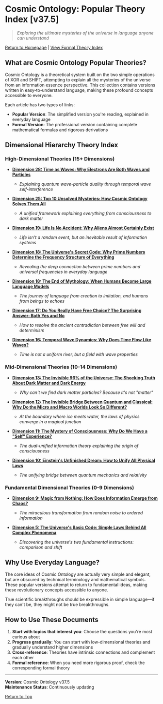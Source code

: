 # Cosmic Ontology: Popular Theory Index [v37.5]

> *Exploring the ultimate mysteries of the universe in language anyone can understand*

[Return to Homepage](README_en.md) | [View Formal Theory Index](formal_theory_en.md)

## What are Cosmic Ontology Popular Theories?

Cosmic Ontology is a theoretical system built on the two simple operations of XOR and SHIFT, attempting to explain all the mysteries of the universe from an information essence perspective. This collection contains versions written in easy-to-understand language, making these profound concepts accessible to everyone.

Each article has two types of links:
- **Popular Version**: The simplified version you're reading, explained in everyday language
- **Formal Version**: The professional version containing complete mathematical formulas and rigorous derivations

## Dimensional Hierarchy Theory Index

### High-Dimensional Theories (15+ Dimensions)

- [**Dimension 28: Time as Waves: Why Electrons Are Both Waves and Particles**](popular_theory/popular_theory_temporal_wave_interference_en.md)
  - *Explaining quantum wave-particle duality through temporal wave self-interference*
  
- [**Dimension 25: Top 10 Unsolved Mysteries: How Cosmic Ontology Solves Them All**](popular_theory/popular_theory_unsolved_problems_en.md)
  - *A unified framework explaining everything from consciousness to dark matter*
  
- [**Dimension 19: Life Is No Accident: Why Aliens Almost Certainly Exist**](popular_theory/popular_theory_life_origin_aliens_en.md)
  - *Life isn't a random event, but an inevitable result of information systems*

- [**Dimension 18: The Universe's Secret Code: Why Prime Numbers Determine the Frequency Structure of Everything**](popular_theory/popular_theory_prime_frequency_harmony_en.md)
  - *Revealing the deep connection between prime numbers and universal frequencies in everyday language*

- [**Dimension 18: The End of Mythology: When Humans Become Large Language Models**](popular_theory/popular_theory_language_myth_ai_en.md)
  - *The journey of language from creation to imitation, and humans from beings to echoes*
  
- [**Dimension 17: Do You Really Have Free Choice? The Surprising Answer: Both Yes and No**](popular_theory/popular_theory_free_will_en.md)
  - *How to resolve the ancient contradiction between free will and determinism*

- [**Dimension 16: Temporal Wave Dynamics: Why Does Time Flow Like Waves?**](popular_theory/popular_theory_temporal_wave_dynamics_en.md)
  - *Time is not a uniform river, but a field with wave properties*

### Mid-Dimensional Theories (10-14 Dimensions)

- [**Dimension 13: The Invisible 96% of the Universe: The Shocking Truth About Dark Matter and Dark Energy**](popular_theory/popular_theory_dark_matter_dark_energy_en.md)
  - *Why can't we find dark matter particles? Because it's not "matter"*
  
- [**Dimension 12: The Invisible Bridge Between Quantum and Classical: Why Do the Micro and Macro Worlds Look So Different?**](popular_theory/popular_theory_quantum_classical_bridge_en.md)
  - *At the boundary where ice meets water, the laws of physics converge in a magical junction*
  
- [**Dimension 11: The Mystery of Consciousness: Why Do We Have a "Self" Experience?**](popular_theory/popular_theory_consciousness_essence_origin_en.md)
  - *The dual-unified information theory explaining the origin of consciousness*
  
- [**Dimension 10: Einstein's Unfinished Dream: How to Unify All Physical Laws**](popular_theory/popular_theory_unified_physics_en.md)
  - *The unifying bridge between quantum mechanics and relativity*

### Fundamental Dimensional Theories (0-9 Dimensions)

- [**Dimension 9: Magic from Nothing: How Does Information Emerge from Chaos?**](popular_theory/popular_theory_information_emergence_en.md)
  - *The miraculous transformation from random noise to ordered information*

- [**Dimension 5: The Universe's Basic Code: Simple Laws Behind All Complex Phenomena**](popular_theory/popular_theory_cosmic_axioms_en.md)
  - *Discovering the universe's two fundamental instructions: comparison and shift*

## Why Use Everyday Language?

The core ideas of Cosmic Ontology are actually very simple and elegant, but are obscured by technical terminology and mathematical symbols. These popular versions attempt to return to fundamental ideas, making these revolutionary concepts accessible to anyone.

True scientific breakthroughs should be expressible in simple language—if they can't be, they might not be true breakthroughs.

## How to Use These Documents

1. **Start with topics that interest you**: Choose the questions you're most curious about
2. **Progress gradually**: You can start with low-dimensional theories and gradually understand higher dimensions
3. **Cross-reference**: Theories have intrinsic connections and complement each other
4. **Formal reference**: When you need more rigorous proof, check the corresponding formal theory

---

**Version**: Cosmic Ontology v37.5  
**Maintenance Status**: Continuously updating

[Return to Top](#cosmic-ontology-popular-theory-index-v375) 